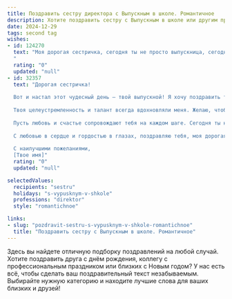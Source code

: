 ```yaml
---
title: Поздравить сестру директора с Выпускным в школе. Романтичное
description: Хотите поздравить сестру с Выпускным в школе или другим праздником? Наш ИИ создаст незабываемое поздравление, а вы обязательно выделитесь среди других.  
date: 2024-12-29
tags: second tag
wishes:
- id: 124270
  text: "Моя дорогая сестричка, сегодня ты не просто выпускница, сегодня ты —  на пороге новой, яркой главы своей жизни, главы, где ты,  талантливый и целеустремленный директор, будешь творить чудеса!  Пусть твой путь будет полон вдохновения,  светлых надежд и  радости от каждого достигнутого успеха.  Верю в тебя,  ты –  моя гордость и моя любовь!  Поздравляю с этим прекрасным днем!
  "
  rating: "0"
  updated: "null"
- id: 32357
  text: "Дорогая сестричка!
  
  Вот и настал этот чудесный день — твой выпускной! Я хочу поздравить тебя с этим важным этапом на пути к мечте. Ты, как истинный директор своей судьбы, смело шагаешь вперед, открывая новые горизонты и покоряя вершины.
  
  Твоя целеустремленность и талант всегда вдохновляли меня. Желаю, чтобы все твои мечты сбывались, чтобы каждый новый день дарил тебе множество возможностей для роста и развития. Помни, что впереди ты создашь свою историю — яркую, успешную и неповторимую.
  
  Пусть любовь и счастье сопровождают тебя на каждом шаге. Сегодня ты не просто заканчиваешь школу, ты начинаешь свое великое путешествие в мир профессий и возможностей.
  
  С любовью в сердце и гордостью в глазах, поздравляю тебя, моя дорогая сестра! Пусть твое будущее будет таким же светлым, как твоя улыбка.
  
  С наилучшими пожеланиями,
  [Твое имя]"
  rating: "0"
  updated: "null"

selectedValues:
  recipients: "sestru"
  holidays: "s-vypusknym-v-shkole"
  professions: "direktor"
  style: "romantichnoe"

links:
- slug: "pozdravit-sestru-s-vypusknym-v-shkole-romantichnoe"
  title: "Поздравить сестру с Выпускным в школе. Романтичное"
---
```


Здесь вы найдете отличную подборку поздравлений на любой случай.
Хотите поздравить друга с днём рождения, коллегу с профессиональным праздником или близких с Новым годом? У нас есть всё, чтобы сделать ваш поздравительный текст незабываемым. Выбирайте нужную категорию и находите лучшие слова для ваших близких и друзей!
